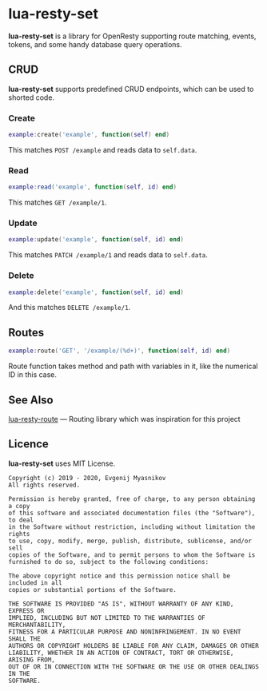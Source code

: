 # lua-resty-set

**lua-resty-set** is a library for OpenResty supporting route matching, events, tokens, and some handy database query operations.

## CRUD

**lua-resty-set** supports predefined CRUD endpoints, which can be used to shorted code.

### Create

```lua
example:create('example', function(self) end)
```

This matches `POST /example` and reads data to `self.data`.

### Read

```lua
example:read('example', function(self, id) end)
```

This matches `GET /example/1`.

### Update

```lua
example:update('example', function(self, id) end)
```

This matches `PATCH /example/1` and reads data to `self.data`.

### Delete

```lua
example:delete('example', function(self, id) end)
```

And this matches `DELETE /example/1`.

## Routes

```lua
example:route('GET', '/example/(%d+)', function(self, id) end)
```

Route function takes method and path with variables in it, like the numerical ID in this case.

## See Also

[lua-resty-route](https://github.com/bungle/lua-resty-route) — Routing library which was inspiration for this project

## Licence

**lua-resty-set** uses MIT License.

```
Copyright (c) 2019 - 2020, Evgenij Myasnikov
All rights reserved.

Permission is hereby granted, free of charge, to any person obtaining a copy
of this software and associated documentation files (the "Software"), to deal
in the Software without restriction, including without limitation the rights
to use, copy, modify, merge, publish, distribute, sublicense, and/or sell
copies of the Software, and to permit persons to whom the Software is
furnished to do so, subject to the following conditions:

The above copyright notice and this permission notice shall be included in all
copies or substantial portions of the Software.

THE SOFTWARE IS PROVIDED "AS IS", WITHOUT WARRANTY OF ANY KIND, EXPRESS OR
IMPLIED, INCLUDING BUT NOT LIMITED TO THE WARRANTIES OF MERCHANTABILITY,
FITNESS FOR A PARTICULAR PURPOSE AND NONINFRINGEMENT. IN NO EVENT SHALL THE
AUTHORS OR COPYRIGHT HOLDERS BE LIABLE FOR ANY CLAIM, DAMAGES OR OTHER
LIABILITY, WHETHER IN AN ACTION OF CONTRACT, TORT OR OTHERWISE, ARISING FROM,
OUT OF OR IN CONNECTION WITH THE SOFTWARE OR THE USE OR OTHER DEALINGS IN THE
SOFTWARE.
```